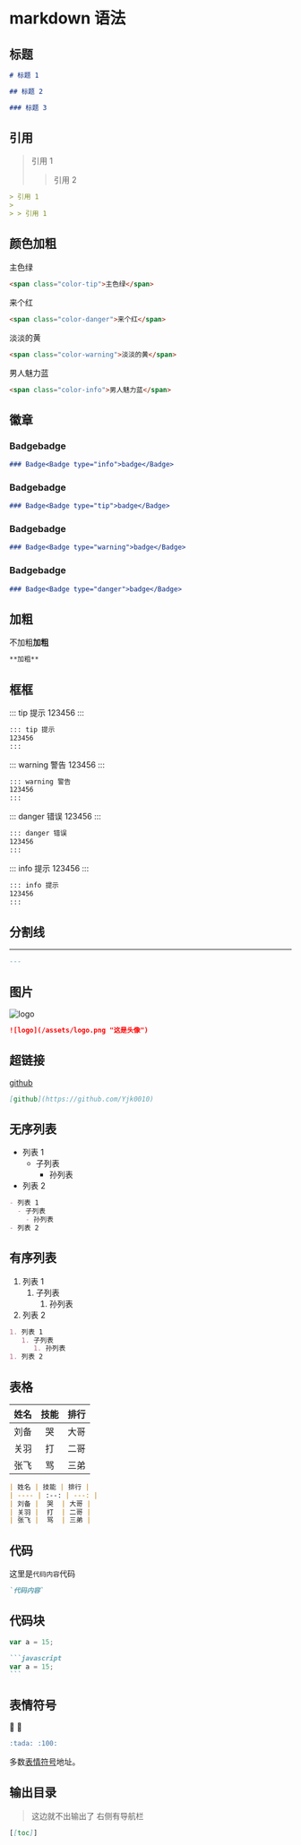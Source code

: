 # markdown 语法

## 标题

```markdown
# 标题 1
```

```markdown
## 标题 2
```

```markdown
### 标题 3
```

## 引用

> 引用 1
>
> > 引用 2

```markdown
> 引用 1
>
> > 引用 1
```

## 颜色加粗

<span class="color-tip">主色绿</span>

```markdown
<span class="color-tip">主色绿</span>
```

<span class="color-danger">来个红</span>

```markdown
<span class="color-danger">来个红</span>
```

<span class="color-warning">淡淡的黄</span>

```markdown
<span class="color-warning">淡淡的黄</span>
```

<span class="color-info">男人魅力蓝</span>

```markdown
<span class="color-info">男人魅力蓝</span>
```

## 徽章

### Badge<Badge type="info">badge</Badge>

```markdown
### Badge<Badge type="info">badge</Badge>
```

### Badge<Badge type="tip">badge</Badge>

```markdown
### Badge<Badge type="tip">badge</Badge>
```

### Badge<Badge type="warning">badge</Badge>

```markdown
### Badge<Badge type="warning">badge</Badge>
```

### Badge<Badge type="danger">badge</Badge>

```markdown
### Badge<Badge type="danger">badge</Badge>
```

## 加粗

不加粗**加粗**

```markdown
**加粗**
```

## 框框

::: tip 提示
123456
:::

```markdown
::: tip 提示
123456
:::
```

::: warning 警告
123456
:::

```markdown
::: warning 警告
123456
:::
```

::: danger 错误
123456
:::

```markdown
::: danger 错误
123456
:::
```

::: info 提示
123456
:::

```markdown
::: info 提示
123456
:::
```

## 分割线

---

```markdown
---
```

## 图片

![logo](/assets/logo.png "这是头像")

```markdown
![logo](/assets/logo.png "这是头像")
```

## 超链接

[github](https://github.com/Yjk0010)

```markdown
[github](https://github.com/Yjk0010)
```

## 无序列表

- 列表 1
  - 子列表
    - 孙列表
- 列表 2

```markdown
- 列表 1
  - 子列表
    - 孙列表
- 列表 2
```

## 有序列表

1. 列表 1
   1. 子列表
      1. 孙列表
1. 列表 2

```markdown
1. 列表 1
   1. 子列表
      1. 孙列表
1. 列表 2
```

## 表格

| 姓名 | 技能 | 排行 |
| ---- | :--: | ---: |
| 刘备 |  哭  | 大哥 |
| 关羽 |  打  | 二哥 |
| 张飞 |  骂  | 三弟 |

```markdown
| 姓名 | 技能 | 排行 |
| ---- | :--: | ---: |
| 刘备 |  哭  | 大哥 |
| 关羽 |  打  | 二哥 |
| 张飞 |  骂  | 三弟 |
```

## 代码

这里是`代码内容`代码

```markdown
`代码内容`
```

## 代码块

```javascript
var a = 15;
```

````markdown
```javascript
var a = 15;
```
````

## 表情符号

:tada: :100:

```markdown
:tada: :100:
```

多数[表情符号](https://github.com/markdown-it/markdown-it-emoji/blob/master/lib/data/full.json)地址。

## 输出目录

> 这边就不出输出了 右侧有导航栏

```markdown
[[toc]]
```
